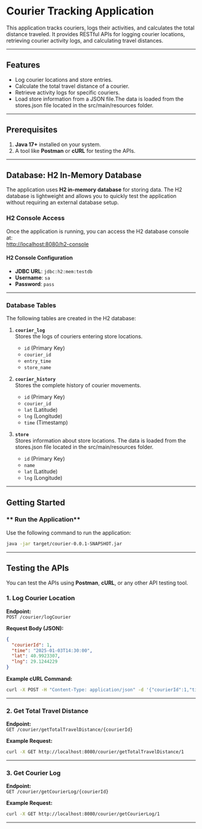 
# **Courier Tracking Application**

This application tracks couriers, logs their activities, and calculates the total distance traveled. It provides RESTful APIs for logging courier locations, retrieving courier activity logs, and calculating travel distances.

---

## **Features**

- Log courier locations and store entries.
- Calculate the total travel distance of a courier.
- Retrieve activity logs for specific couriers.
- Load store information from a JSON file.The data is loaded from the stores.json file located in the src/main/resources folder.
---

## **Prerequisites**

1. **Java 17+** installed on your system.
2. A tool like **Postman** or **cURL** for testing the APIs.

---

## **Database: H2 In-Memory Database**

The application uses **H2 in-memory database** for storing data. The H2 database is lightweight and allows you to quickly test the application without requiring an external database setup.

### **H2 Console Access**

Once the application is running, you can access the H2 database console at:  
[http://localhost:8080/h2-console](http://localhost:8080/h2-console)

#### **H2 Console Configuration**

- **JDBC URL**: `jdbc:h2:mem:testdb`  
- **Username**: `sa`  
- **Password**: `pass` 

---

### **Database Tables**

The following tables are created in the H2 database:

1. **`courier_log`**  
   Stores the logs of couriers entering store locations.
   - `id` (Primary Key)
   - `courier_id`
   - `entry_time`
   - `store_name`

2. **`courier_history`**  
   Stores the complete history of courier movements.
   - `id` (Primary Key)
   - `courier_id`
   - `lat` (Latitude)
   - `lng` (Longitude)
   - `time` (Timestamp)

3. **`store`**  
   Stores information about store locations. The data is loaded from the stores.json file located in the src/main/resources folder.
   - `id` (Primary Key)
   - `name`
   - `lat` (Latitude)
   - `lng` (Longitude)

---

## **Getting Started**

### ** Run the Application**

Use the following command to run the application:

```bash
java -jar target/courier-0.0.1-SNAPSHOT.jar
```

---

## **Testing the APIs**

You can test the APIs using **Postman**, **cURL**, or any other API testing tool.

### **1. Log Courier Location**

**Endpoint:**  
`POST /courier/logCourier`

**Request Body (JSON):**
```json
{
  "courierId": 1,
  "time": "2025-01-03T14:30:00",
  "lat": 40.9923307,
  "lng": 29.1244229
}
```

**Example cURL Command:**
```bash
curl -X POST -H "Content-Type: application/json" -d '{"courierId":1,"time":"2025-01-03T14:30:00","lat":40.9923307,"lng":29.1244229}' http://localhost:8080/courier/logCourier
```

---

### **2. Get Total Travel Distance**

**Endpoint:**  
`GET /courier/getTotalTravelDistance/{courierId}`

**Example Request:**
```bash
curl -X GET http://localhost:8080/courier/getTotalTravelDistance/1
```

---

### **3. Get Courier Log**

**Endpoint:**  
`GET /courier/getCourierLog/{courierId}`

**Example Request:**
```bash
curl -X GET http://localhost:8080/courier/getCourierLog/1
```

---


